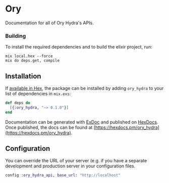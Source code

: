 # Ory

Documentation for all of Ory Hydra&#39;s APIs. 

### Building

To install the required dependencies and to build the elixir project, run:
```
mix local.hex --force
mix do deps.get, compile
```

## Installation

If [available in Hex](https://hex.pm/docs/publish), the package can be installed
by adding `ory_hydra` to your list of dependencies in `mix.exs`:

```elixir
def deps do
  [{:ory_hydra, "~> 0.1.0"}]
end
```

Documentation can be generated with [ExDoc](https://github.com/elixir-lang/ex_doc)
and published on [HexDocs](https://hexdocs.pm). Once published, the docs can
be found at [https://hexdocs.pm/ory_hydra](https://hexdocs.pm/ory_hydra).


## Configuration

You can override the URL of your server (e.g. if you have a separate development and production server in your configuration files.
```elixir
config :ory_hydra_api, base_url: "http://localhost"
```